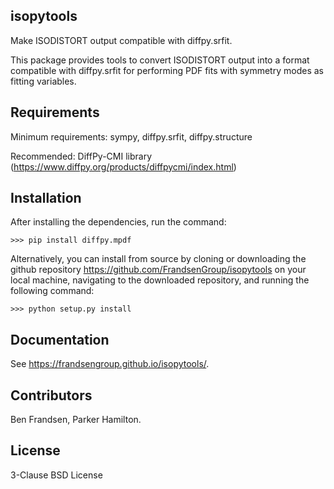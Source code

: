 ## isopytools

Make ISODISTORT output compatible with diffpy.srfit.

This package provides tools to convert ISODISTORT output into a format compatible with diffpy.srfit for performing PDF fits with symmetry modes as fitting variables.


## Requirements

Minimum requirements: sympy, diffpy.srfit, diffpy.structure

Recommended: DiffPy-CMI library (https://www.diffpy.org/products/diffpycmi/index.html)

## Installation

After installing the dependencies, run the command:

    >>> pip install diffpy.mpdf

Alternatively, you can install from source by cloning or downloading the github repository https://github.com/FrandsenGroup/isopytools on your local machine, navigating to the downloaded repository, and running the following command:

    >>> python setup.py install


## Documentation
See https://frandsengroup.github.io/isopytools/.

## Contributors

Ben Frandsen, Parker Hamilton.

## License

3-Clause BSD License
